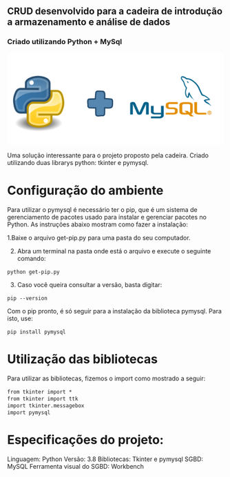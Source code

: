 ## CRUD desenvolvido para a cadeira de introdução a armazenamento e análise de dados
### Criado utilizando Python + MySql

<p align="center">
  <img src="./arquitetura.png" />
</p>

Uma solução interessante para o projeto proposto pela cadeira. Criado utilizando duas librarys python: tkinter e pymysql.

# Configuração do ambiente

Para utilizar o pymysql é necessário ter o pip, que é um sistema de gerenciamento de pacotes usado para instalar e gerenciar pacotes no Python. 
As instruções abaixo mostram como fazer a instalação:

1.Baixe o arquivo get-pip.py para uma pasta do seu computador.

2. Abra um terminal na pasta onde está o arquivo e execute o seguinte comando: 
```
python get-pip.py
```
3. Caso você queira consultar a versão, basta digitar:
```
pip --version
```
Com o pip pronto, é só seguir para a instalação da biblioteca pymysql. Para isto, use:
```
pip install pymysql
```
# Utilização das bibliotecas

Para utilizar as bibliotecas, fizemos o import como mostrado a seguir:
```
from tkinter import *
from tkinter import ttk
import tkinter.messagebox
import pymysql
```


# Especificações do projeto:

Linguagem: Python
Versão: 3.8
Bibliotecas: Tkinter e pymysql
SGBD: MySQL
Ferramenta visual do SGBD: Workbench
